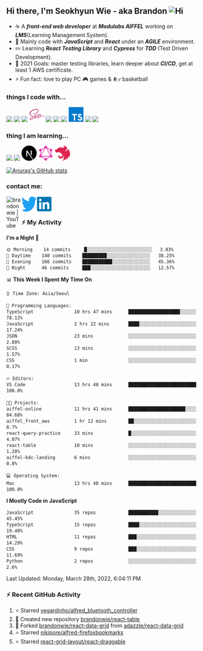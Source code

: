## Hi there, I'm Seokhyun Wie - aka Brandon <img src='https://qpluspicture.oss-cn-beijing.aliyuncs.com/6LjjQA/Hi.gif' alt='Hi' width="24"/>

- ☕ A _**front-end web developer**_ at _**Modulabs AIFFEL**_ working on _**LMS**_(Learning Management System).
- 🔄 Mainly code with _**JavaScript**_ and _**React**_ under an _**AGILE**_ environment.
- ✏️ Learning _**React Testing Library**_ and _**Cypress**_ for _**TDD**_ (Test Driven Development).
- 🎯 2021 Goals: master testing libraries, learn deeper about _**CI/CD**_, get at least 1 AWS certificate.
- ⚡ Fun fact: love to play PC 🎮 games️ \& ⛹️‍♂️ basketball

### things I code with...

<img src="https://cdn.jsdelivr.net/gh/devicons/devicon/icons/vscode/vscode-original.svg" width="40px"> <img src="https://cdn.jsdelivr.net/gh/devicons/devicon@latest/icons/javascript/javascript-original.svg" width="40px"> <img src="https://cdn.jsdelivr.net/gh/devicons/devicon@latest/icons/react/react-original.svg" width="40px"> <img src="https://raw.githubusercontent.com/devicons/devicon/master/icons/sass/sass-original.svg" width="40px"> <img src="https://cdn.jsdelivr.net/gh/devicons/devicon@latest/icons/git/git-original.svg" width="40px"> <img src="https://cdn.jsdelivr.net/gh/devicons/devicon/icons/github/github-original.svg" width="40px"> <img src="https://cdn.jsdelivr.net/gh/devicons/devicon/icons/amazonwebservices/amazonwebservices-original.svg" width="40px"> <img src="https://raw.githubusercontent.com/devicons/devicon/master/icons/typescript/typescript-original.svg" width="40px"> <img src="https://cdn.jsdelivr.net/gh/devicons/devicon@latest/icons/mongodb/mongodb-original.svg" width="40px"> <img src="https://cdn.jsdelivr.net/gh/devicons/devicon@latest/icons/nodejs/nodejs-plain.svg" width="40px">

### thing I am learning...

<img src="https://cdn.jsdelivr.net/gh/devicons/devicon/icons/jest/jest-plain.svg" width="40px"> <img src="https://icons-for-free.com/iconfiles/png/512/cypress-1324440144114984250.png" width="40px"> <img src="https://raw.githubusercontent.com/devicons/devicon/master/icons/nextjs/nextjs-original.svg" width="40px"> <img src="https://raw.githubusercontent.com/devicons/devicon/master/icons/graphql/graphql-plain.svg" width="40px"> <img src="https://raw.githubusercontent.com/devicons/devicon/master/icons/nestjs/nestjs-plain.svg" width="40px">

<!-- GitHub Stats -->

[![Anurag's GitHub stats](https://github-readme-stats.vercel.app/api?username=brandonwie&show_icons=true&title_color=ffc857&icon_color=8ac926&text_color=daf7dc&bg_color=151515&hide=stars&custom_title=Brandon's GitHub Stats)](https://github.com/anuraghazra/github-readme-stats)

### contact me:

[<img align="left" alt="brandonwie | YouTube" width="40px" src="https://iconape.com/wp-content/png_logo_vector/youtube-social-white-squircle.png" />][youtube] [<img align="left" alt="brandonwie | Twitter" width="40px" src="https://raw.githubusercontent.com/devicons/devicon/master/icons/twitter/twitter-original.svg" />][twitter] [<img align="left" alt="brandonwie | LinkedIn" width="40px" src="https://raw.githubusercontent.com/devicons/devicon/master/icons/linkedin/linkedin-original.svg" />][linkedin]

<br />
<br />

### ⚡ My Activity

<!--START_SECTION:waka-->
**I'm a Night 🦉** 

```text
🌞 Morning    14 commits     █░░░░░░░░░░░░░░░░░░░░░░░░   3.83% 
🌆 Daytime    140 commits    █████████░░░░░░░░░░░░░░░░   38.25% 
🌃 Evening    166 commits    ███████████░░░░░░░░░░░░░░   45.36% 
🌙 Night      46 commits     ███░░░░░░░░░░░░░░░░░░░░░░   12.57%

```


📊 **This Week I Spent My Time On** 

```text
⌚︎ Time Zone: Asia/Seoul

💬 Programming Languages: 
TypeScript               10 hrs 47 mins      ███████████████████░░░░░░   78.12% 
JavaScript               2 hrs 22 mins       ████░░░░░░░░░░░░░░░░░░░░░   17.24% 
JSON                     23 mins             ░░░░░░░░░░░░░░░░░░░░░░░░░   2.88% 
SCSS                     13 mins             ░░░░░░░░░░░░░░░░░░░░░░░░░   1.57% 
CSS                      1 min               ░░░░░░░░░░░░░░░░░░░░░░░░░   0.17%

🔥 Editors: 
VS Code                  13 hrs 48 mins      █████████████████████████   100.0%

🐱‍💻 Projects: 
aiffel-online            11 hrs 41 mins      █████████████████████░░░░   84.68% 
aiffel_front_aws         1 hr 12 mins        ██░░░░░░░░░░░░░░░░░░░░░░░   8.7% 
react-query-practice     33 mins             █░░░░░░░░░░░░░░░░░░░░░░░░   4.07% 
react-table              10 mins             ░░░░░░░░░░░░░░░░░░░░░░░░░   1.28% 
aiffel-kdc-landing       6 mins              ░░░░░░░░░░░░░░░░░░░░░░░░░   0.8%

💻 Operating System: 
Mac                      13 hrs 48 mins      █████████████████████████   100.0%

```

**I Mostly Code in JavaScript** 

```text
JavaScript               35 repos            ███████████░░░░░░░░░░░░░░   45.45% 
TypeScript               15 repos            ████░░░░░░░░░░░░░░░░░░░░░   19.48% 
HTML                     11 repos            ███░░░░░░░░░░░░░░░░░░░░░░   14.29% 
CSS                      9 repos             ███░░░░░░░░░░░░░░░░░░░░░░   11.69% 
Python                   2 repos             ░░░░░░░░░░░░░░░░░░░░░░░░░   2.6%

```



<!--END_SECTION:waka-->

<!--RECENT_ACTIVITY:last_update-->
Last Updated: Monday, March 28th, 2022, 6:04:11 PM
<!--RECENT_ACTIVITY:last_update_end-->

### ⚡ Recent GitHub Activity

<!--RECENT_ACTIVITY:start-->
1. ⭐ Starred [vegardinho/alfred_bluetooth_controller](https://github.com/vegardinho/alfred_bluetooth_controller)
2. 📔 Created new repository [brandonwie/react-table](https://github.com/brandonwie/react-table)
3. 🔱 Forked [brandonwie/react-data-grid](https://github.com/brandonwie/react-data-grid) from [adazzle/react-data-grid](https://github.com/adazzle/react-data-grid)
4. ⭐ Starred [nikipore/alfred-firefoxbookmarks](https://github.com/nikipore/alfred-firefoxbookmarks)
5. ⭐ Starred [react-grid-layout/react-draggable](https://github.com/react-grid-layout/react-draggable)
<!--RECENT_ACTIVITY:end-->

[youtube]: https://www.youtube.com/channel/UC7tk3UT7nn3cZNC2KBdb-4Q
[linkedin]: https://linkedin.com/in/brandonwie
[twitter]: https://twitter.com/brandonwie
